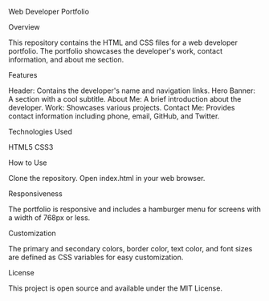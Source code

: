 Web Developer Portfolio

Overview

This repository contains the HTML and CSS files for a web developer portfolio. The portfolio showcases the developer's work, contact information, and about me section.

Features

Header: Contains the developer's name and navigation links.
Hero Banner: A section with a cool subtitle.
About Me: A brief introduction about the developer.
Work: Showcases various projects.
Contact Me: Provides contact information including phone, email, GitHub, and Twitter.

Technologies Used

HTML5
CSS3

How to Use

Clone the repository.
Open index.html in your web browser.

Responsiveness

The portfolio is responsive and includes a hamburger menu for screens with a width of 768px or less.

Customization

The primary and secondary colors, border color, text color, and font sizes are defined as CSS variables for easy customization.

License

This project is open source and available under the MIT License.
